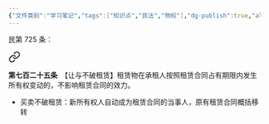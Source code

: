```yaml
---
{"文件类别":"学习笔记","tags":["知识点","民法","物权"],"dg-publish":true,"aliases":["买卖不破租赁"],"permalink":"/学习笔记studyup/知识点cheese/让与不破租赁/","dgPassFrontmatter":true,"created":"2024-09-29T08:58:02.053+08:00","updated":"2024-10-25T12:24:53.411+08:00"}
---
```


民第 725 条：
<div class="transclusion internal-embed is-loaded"><a class="markdown-embed-link" href="////#t725" aria-label="Open link"><svg xmlns="http://www.w3.org/2000/svg" width="24" height="24" viewBox="0 0 24 24" fill="none" stroke="currentColor" stroke-width="2" stroke-linecap="round" stroke-linejoin="round" class="svg-icon lucide-link"><path d="M10 13a5 5 0 0 0 7.54.54l3-3a5 5 0 0 0-7.07-7.07l-1.72 1.71"></path><path d="M14 11a5 5 0 0 0-7.54-.54l-3 3a5 5 0 0 0 7.07 7.07l1.71-1.71"></path></svg></a><div class="markdown-embed">



**第七百二十五条**　【让与不破租赁】租赁物在承租人按照租赁合同占有期限内发生所有权变动的，不影响租赁合同的效力。 

</div></div>

- 买卖不破租赁：新所有权人自动成为租赁合同的当事人，原有租赁合同概括移转